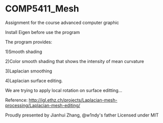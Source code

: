# COMP5411_Mesh
Assignment for the course advanced computer graphic

Install Eigen before use the program

The program provides:

1)Smooth shading

2)Color smooth shading that shows the intensity of mean curvature

3)Laplacian smoothing

4)Laplacian surface editing.

We are trying to apply local rotation on surface editting...

Reference: http://igl.ethz.ch/projects/Laplacian-mesh-processing/Laplacian-mesh-editing/

Proudly presented by Jianhui Zhang, @w1ndy's father
Licensed under MIT

